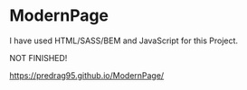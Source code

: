 # ModernPage

I have used HTML/SASS/BEM and JavaScript for this Project.


NOT FINISHED!


https://predrag95.github.io/ModernPage/
